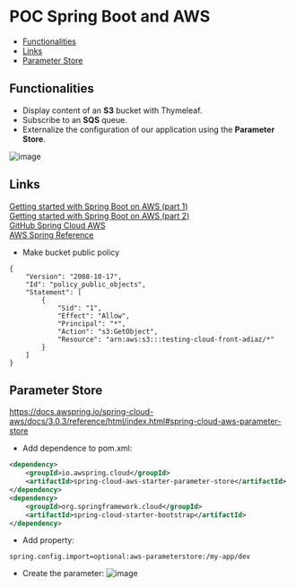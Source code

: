 <h1>POC Spring Boot and AWS</h1>

<!-- TOC -->
  * [Functionalities](#functionalities)
  * [Links](#links)
  * [Parameter Store](#parameter-store)
<!-- TOC -->

## Functionalities
* Display content of an **S3** bucket with Thymeleaf.
* Subscribe to an **SQS** queue.
* Externalize the configuration of our application using the **Parameter Store**.

![image](https://github.com/AntonioDiaz/spring_boot_aws/assets/725743/b8fbbb52-c090-49ae-aba7-ce4b76728777)

## Links

[Getting started with Spring Boot on AWS (part 1)](https://aws.amazon.com/blogs/opensource/getting-started-with-spring-boot-on-aws-part-1/)  
[Getting started with Spring Boot on AWS (part 2)](https://aws.amazon.com/blogs/opensource/getting-started-with-spring-boot-on-aws-part-2/)  
[GitHub Spring Cloud AWS](https://github.com/awspring/spring-cloud-aws)  
[AWS Spring Reference](https://docs.awspring.io/spring-cloud-aws/docs/3.0.3/reference/html/index.html)  

* Make bucket public policy
```
{
    "Version": "2008-10-17",
    "Id": "policy_public_objects",
    "Statement": [
        {
            "Sid": "1",
            "Effect": "Allow",
            "Principal": "*",
            "Action": "s3:GetObject",
            "Resource": "arn:aws:s3:::testing-cloud-front-adiaz/*"
        }
    ]
}
```

## Parameter Store
https://docs.awspring.io/spring-cloud-aws/docs/3.0.3/reference/html/index.html#spring-cloud-aws-parameter-store

* Add dependence to pom.xml:
```xml
<dependency>
    <groupId>io.awspring.cloud</groupId>
    <artifactId>spring-cloud-aws-starter-parameter-store</artifactId>
</dependency>
<dependency>
    <groupId>org.springframework.cloud</groupId>
    <artifactId>spring-cloud-starter-bootstrap</artifactId>
</dependency>
```
* Add property:
````properties
spring.config.import=optional:aws-parameterstore:/my-app/dev
````
* Create the parameter: 
![image](https://github.com/AntonioDiaz/spring_boot_aws/assets/725743/afadb8d1-4f89-4176-b0c0-07a9e16cbfe9)
